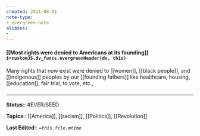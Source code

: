 ```yaml
---
created: 2021-08-01
note-type: 
- evergreen-note
aliases:
- 
---
```


#### [[Most rights were denied to Americans at its founding]] `$=customJS.dv_funcs.evergreenHeader(dv, this)`

Many rights that now exist were denied to [[women]], [[black people]], and [[indigenous]] peoples by our [[founding fathers]] like healthcare, housing, [[education]], fair trial, to vote, etc., 

### <hr class="footnote"/>

**Status**:: #EVER/SEED

**Topics**::  [[America]], [[racism]], [[Politics]], [[Revolution]]
	
**Last Edited**:: *`=this.file.mtime`*
